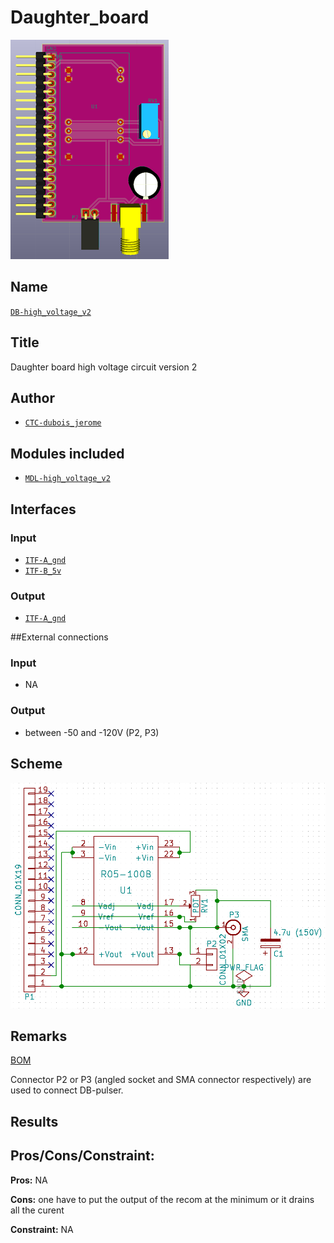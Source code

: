 # Daughter_board
![](viewme.png)

## Name
[`DB-high_voltage_v2`]()

## Title
Daughter board high voltage circuit version 2

## Author
* [`CTC-dubois_jerome`]()

## Modules included
* [`MDL-high_voltage_v2`]()

## Interfaces
### Input
* [`ITF-A_gnd`]()
* [`ITF-B_5v`]()

### Output
* [`ITF-A_gnd`]()

##External connections
### Input
* NA

### Output
* between -50 and -120V (P2, P3)

## Scheme
![](images/scheme.png)

## Remarks
[BOM](./src/DB-high_voltage_v2.csv)

Connector P2 or P3 (angled socket and SMA connector respectively) are used to connect DB-pulser.

## Results

## Pros/Cons/Constraint:

**Pros:** NA

**Cons:** one have to put the output of the recom at the minimum or it drains all the curent

**Constraint:** NA
